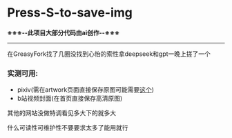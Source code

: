 # Press-S-to-save-img  
**※※※--此项目大部分代码由ai创作--※※※**  

---

在GreasyFork找了几圈没找到心怡的索性拿deepseek和gpt一晚上搓了一个  
### 实测可用:
- pixiv(需在artwork页面直接保存原图可能需要[这个](https://greasyfork.org/zh-CN/scripts/369789-pixiv-replace-with-original))
- b站视频封面(在首页直接保存高清原图)

其他的网站没做特调看见多大下的就多大

什么可读性可维护性不要要求太多了能用就行
